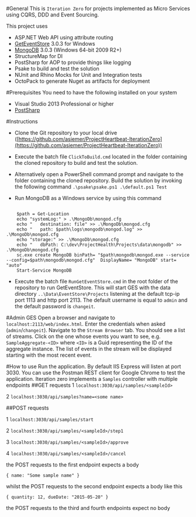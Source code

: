 #General
This is `Iteration Zero` for projects implemented as Micro Services using CQRS, DDD and Event Sourcing.

This project uses

- ASP.NET Web API using attribute routing
- [GetEventStore](https://geteventstore.com/) 3.0.3 for Windows 
- [MongoDB](https://www.mongodb.org/) 3.0.3 (Windows 64-bit 2009 R2+)
- StructureMap for DI
- PostSharp for AOP to provide things like logging
- Psake to build and test the solution
- NUnit and Rhino Mocks for Unit and Integration tests
- OctoPack to generate Nuget as artifacts for deployment

#Prerequisites
You need to have the following installed on your system 

- Visual Studio 2013 Professional or higher
- [PostSharp](https://visualstudiogallery.msdn.microsoft.com/a058d5d3-e654-43f8-a308-c3bdfdd0be4a)

#Instructions

- Clone the Git repository to your local drive ([https://github.com/asiemer/ProjectHeartbeat-IterationZero](https://github.com/asiemer/ProjectHeartbeat-IterationZero))
- Execute the batch file `ClickToBuild.cmd` located in the folder containing the cloned repository to build and test the solution. 
- Alternatively open a PowerShell command prompt and navigate to the folder containing the cloned repository. Build the solution by invoking the following command `.\psake\psake.ps1 .\default.ps1 Test`

- Run MongoDB as a Windows service by using this command

```

    $path = Get-Location
    echo "systemLog:" > .\MongoDb\mongod.cfg
    echo "   destination: file" >> .\MongoDb\mongod.cfg
    echo "   path: $path\logs\mongodb\mongod.log" >> .\MongoDb\mongod.cfg
    echo "storage:" >> .\MongoDb\mongod.cfg
    echo "   dbPath: C:\dev\ProjectHealth\Projects\data\mongodb" >> .\MongoDb\mongod.cfg
    sc.exe create MongoDB binPath= "$path\mongodb\mongod.exe --service --config=$path\mongodb\mongod.cfg"  DisplayName= "MongoDB" start= "auto" 
    Start-Service MongoDB

```

- Execute the batch file `RunGetEventStore.cmd` in the root folder of the repository to run GetEventStore. This will start GES with the data directory `..\Data\EventStore\Projects` listening at the default tcp-ip port 1113 and http port 2113. The default username is equal to `admin` and the default password is `changeit`.

#Admin GES
Open a browser and navigate to `localhost:2113/web/index.html`. Enter the credentials when asked (`admin`/`changeit`). Navigate to the `Stream Browser` tab. You should see a list of streams. Click on the one whose events you want to see, e.g. `SampleAggregate-<ID>` where `<ID>` is a Guid representing the ID of the aggregate instance. The list of events in the stream will be displayed starting with the most recent event.

#How to use
Run the application. By default IIS Express will listen at port 3030. You can use the Postman REST client for Google Chrome to test the application. Iteration zero implements a `Samples` controller with multiple endpoints
##GET requests
1 `localhost:3030/api/samples/<sampleId>`

2 `localhost:3030/api/samples?name=<some name>`

##POST requests

1 ```localhost:3030/api/samples/start```

2 ```localhost:3030/api/samples/<sampleId>/step1```

3 ```localhost:3030/api/samples/<sampleId>/approve```

4 ```localhost:3030/api/samples/<sampleId>/cancel```

the POST requests to the first endpoint expects a body

```{ name: "Some sample name" }```

whilst the POST requests to the second endpoint expects a body like this

```{ quantity: 12, dueDate: "2015-05-20" }```

the POST requests to the third and fourth endpoints expect no body 